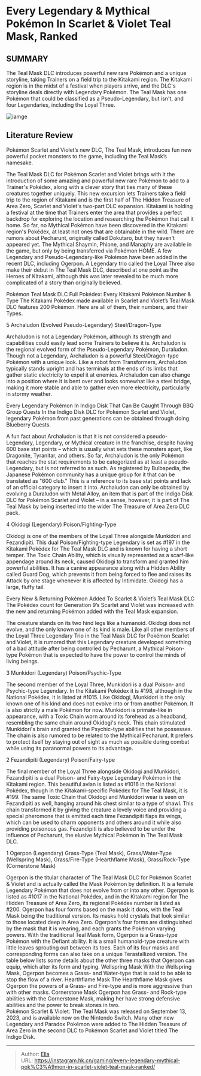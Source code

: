 # Every Legendary &amp; Mythical Pokémon In Scarlet &amp; Violet Teal Mask, Ranked


## SUMMARY 


The Teal Mask
 DLC introduces powerful new rare Pokémon and a unique storyline, taking Trainers on a field trip to the Kitakami region. 
 The Kitakami region is in the midst of a festival when players arrive, and the DLC&#39;s storyline deals directly with Legendary Pokémon. 
The Teal Mask
 has one Pokémon that could be classified as a Pseudo-Legendary, but isn&#39;t, and four Legendaries, including the Loyal Three. 

![iamge](https://static1.srcdn.com/wordpress/wp-content/uploads/2023/09/pokemon-scarlet-and-violet-dlc-ogerpon-munkidori-and-fezandipiti.jpg)

## Literature Review

Pokémon Scarlet and Violet’s new DLC, The Teal Mask, introduces fun new powerful pocket monsters to the game, including the Teal Mask’s namesake.




The Teal Mask DLC for Pokémon Scarlet and Violet brings with it the introduction of some amazing and powerful new rare Pokémon to add to a Trainer&#39;s Pokédex, along with a clever story that ties many of these creatures together uniquely. This new excursion lets Trainers take a field trip to the region of Kitakami and is the first half of The Hidden Treasure of Area Zero, Scarlet and Violet&#39;s two-part DLC expansion. Kitakami is holding a festival at the time that Trainers enter the area that provides a perfect backdrop for exploring the location and researching the Pokémon that call it home.
So far, no Mythical Pokémon have been discovered in the Kitakami region&#39;s Pokédex, at least not ones that are obtainable in the wild. There are rumors about Pecharunt, originally called Dokutaro, but they haven&#39;t appeared yet. The Mythical Shaymin, Phione, and Manaphy are available in the game, but only by being transferred via Pokémon HOME. A few Legendary and Pseudo-Legendary-like Pokémon have been added in the recent DLC, including Ogerpon. A Legendary trio called the Loyal Three also make their debut in The Teal Mask DLC, described at one point as the Heroes of Kitakami, although this was later revealed to be much more complicated of a story than originally believed.
            
 
 Pokémon Teal Mask DLC Full Pokédex: Every Kitakami Pokémon Number &amp; Type 
The Kitakami Pokédex made available in Scarlet and Violet’s Teal Mask DLC features 200 Pokémon. Here are all of them, their numbers, and their Types.












 








 5  Archaludon (Evolved Pseudo-Legendary) 
Steel/Dragon-Type
        

Archaludon is not a Legendary Pokémon, although its strength and capabilities could easily lead some Trainers to believe it is. Archaludon is the regional evolved form of the Pseudo-Legendary Pokémon, Duraludon. Though not a Legendary, Archaludon is a powerful Steel/Dragon-type Pokémon with a unique look. Like a robot from Transformers, Archaludon typically stands upright and has terminals at the ends of its limbs that gather static electricity to expel it at enemies. Archaludon can also change into a position where it is bent over and looks somewhat like a steel bridge, making it more stable and able to gather even more electricity, particularly in stormy weather.
            
 
 Every Legendary Pokémon In Indigo Disk That Can Be Caught Through BBQ Group Quests 
In the Indigo Disk DLC for Pokémon Scarlet and Violet, legendary Pokémon from past generations can be obtained through doing Blueberry Quests.



A fun fact about Archaludon is that it is not considered a pseudo-Legendary, Legendary, or Mythical creature in the franchise, despite having 600 base stat points – which is usually what sets these monsters apart, like Dragonite, Tyranitar, and others. So far, Archaludon is the only Pokémon that reaches the stat requirements to be categorized as at least a pseudo-Legendary, but is not referred to as such. As registered by Bulbapedia, the Japanese Pokémon community has a unique group for it that can be translated as &#34;600 club.&#34; This is a reference to its base stat points and lack of an official category to insert it into.
Archaludon can only be obtained by evolving a Duraludon with Metal Alloy, an item that is part of the Indigo Disk DLC for Pokémon Scarlet and Violet – in a sense, however, it is part of The Teal Mask by being inserted into the wider The Treasure of Area Zero DLC pack. 






 4  Okidogi (Legendary) 
Poison/Fighting-Type
        

Okidogi is one of the members of the Loyal Three alongside Munkidori and Fezandipiti. This dual Poison/Fighting-type Legendary is set as #197 in the Kitakami Pokédex for The Teal Mask DLC and is known for having a short temper. The Toxic Chain Ability, which is visually represented as a scarf-like appendage around its neck, caused Okidogi to transform and granted him powerful abilities. It has a canine appearance along with a Hidden Ability called Guard Dog, which prevents it from being forced to flee and raises its Attack by one stage whenever it is affected by Intimidate. Okidogi has a large, fluffy tail.
            
 
 Every New &amp; Returning Pokémon Added To Scarlet &amp; Violet’s Teal Mask DLC 
The Pokédex count for Generation 9’s Scarlet and Violet was increased with the new and returning Pokémon added with the Teal Mask expansion.



The creature stands on its two hind legs like a humanoid. Okidogi does not evolve, and the only known one of its kind is male. Like all other members of the Loyal Three Legendary Trio in the Teal Mask DLC for Pokémon Scarlet and Violet, it is rumored that this Legendary creature developed something of a bad attitude after being controlled by Pecharunt, a Mythical Poison-type Pokémon that is expected to have the power to control the minds of living beings.





 3  Munkidori (Legendary) 
Poison/Psychic-Type
        

The second member of the Loyal Three, Munkidori is a dual Poison- and Psychic-type Legendary. In the Kitakami Pokédex it is #198, although in the National Pokédex, it is listed at #1015. Like Okidogi, Munkidori is the only known one of his kind and does not evolve into or from another Pokémon. It is also strictly a male Pokémon for now. Munkidori is primate-like in appearance, with a Toxic Chain worn around its forehead as a headband, resembling the same chain around Okidogi&#39;s neck.
This chain stimulated Munkidori&#39;s brain and granted the Psychic-type abilities that he possesses. The chain is also rumored to be related to the Mythical Pecharunt. It prefers to protect itself by staying out of sight as much as possible during combat while using its paranormal powers to its advantage.





 2  Fezandipiti (Legendary) 
Poison/Fairy-type
        

The final member of the Loyal Three alongside Okidogi and Munkidori, Fezandipiti is a dual Poison- and Fairy-type Legendary Pokémon in the Kitakami region. This beautiful avian is listed as #1016 in the National Pokédex, though in the Kitakami-specific Pokédex for The Teal Mask, it is #199. The same Toxic Chain that Okidogi and Munkidori wear is seen on Fezandipiti as well, hanging around his chest similar to a type of shawl.
This chain transformed it by giving the creature a lovely voice and providing a special pheromone that is emitted each time Fezandipiti flaps its wings, which can be used to charm opponents and others around it while also providing poisonous gas. Fezandipiti is also believed to be under the influence of Pecharunt, the elusive Mythical Pokémon in The Teal Mask DLC.





 1  Ogerpon (Legendary) 
Grass-Type (Teal Mask), Grass/Water-Type (Wellspring Mask), Grass/Fire-Type (Hearthflame Mask), Grass/Rock-Type (Cornerstone Mask)


 







Ogerpon is the titular character of The Teal Mask DLC for Pokémon Scarlet &amp; Violet and is actually called the Mask Pokémon by definition. It is a female Legendary Pokémon that does not evolve from or into any other. Ogerpon is listed as #1017 in the National Pokédex, and in the Kitakami region for The Hidden Treasure of Area Zero, its regional Pokédex number is listed as #200. Ogerpon has four forms based on the mask it dons, with the Teal Mask being the traditional version. Its masks hold crystals that look similar to those located deep in Area Zero.
Ogerpon&#39;s four forms are distinguished by the mask that it is wearing, and each grants the Pokémon varying powers. With the traditional Teal Mask form, Ogerpon is a Grass-type Pokémon with the Defiant ability. It is a small humanoid-type creature with little leaves sprouting out between its toes. Each of its four masks and corresponding forms can also take on a unique Terastallized version. The table below lists some details about the other three masks that Ogerpon can equip, which alter its form and typing.
  Wellspring Mask   With the Wellspring Mask, Ogerpon becomes a Grass- and Water-type that is said to be able to stop the flow of a river.    Hearthflame Mask   The Hearthflame Mask gives Ogerpon the powers of a Grass- and Fire-type and is more aggressive than with other masks.    Cornerstone Mask   Ogerpon has Grass- and Rock-type abilities with the Cornerstone Mask, making her have strong defensive abilities and the power to break stones in two.    
Pokémon Scarlet &amp; Violet: The Teal Mask was released on September 13, 2023, and is available now on the Nintendo Switch. Many other new Legendary and Paradox Pokémon were added to The Hidden Treasure of Area Zero in the second DLC to Pokémon Scarlet and Violet titled The Indigo Disk.


---

> Author: [Ella](https://instagram.hk.cn/)  
> URL: https://instagram.hk.cn/gaming/every-legendary-mythical-pok%C3%A9mon-in-scarlet-violet-teal-mask-ranked/  

